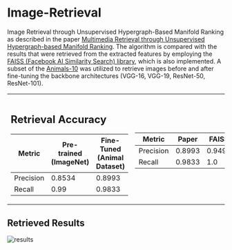 # Image-Retrieval
Image Retrieval through Unsupervised Hypergraph-Based Manifold Ranking as described in the paper [Multimedia Retrieval through Unsupervised Hypergraph-based Manifold Ranking](https://ieeexplore.ieee.org/document/8733193). The algorithm is compared with the results that were retrieved from the extracted features by employing the [FAISS (Facebook AI Similarity Search) library](https://github.com/facebookresearch/faiss), which is also implemented. A subset of the [Animals-10](https://www.kaggle.com/datasets/alessiocorrado99/animals10) was utilized to retrieve images before and after fine-tuning the backbone architectures (VGG-16, VGG-19, ResNet-50, ResNet-101).

<table>
<tr><th> </th><th> </th></tr>
<tr><td>

## Retrieval Accuracy

|Metric| Pre-trained (ImageNet) | Fine-Tuned (Animal Dataset)|
|--|--|--|
|Precision| 0.8534|0.8993 |
|Recall| 0.99|0.9833 |

</td><td>

|Metric| Paper | FAISS|
|--|--|--|
|Precision| 0.8993|0.9493 |
|Recall| 0.9833|1.0 |

</td></tr> </table>

## Retrieved Results

![results](https://drive.google.com/thumbnail?id=1HYtcHHxEXIHh_pPTqSwkq8VkzOl9OqiI&sz=w1000)

